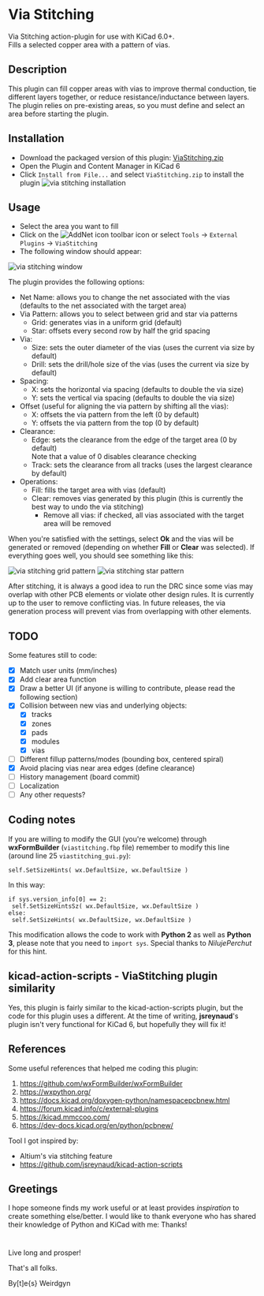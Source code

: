 # Via Stitching

Via Stitching action-plugin for use with KiCad 6.0+.  
Fills a selected copper area with a pattern of vias.

## Description

This plugin can fill copper areas with vias to improve thermal conduction, tie different layers together, or reduce resistance/inductance between layers.
The plugin relies on pre-existing areas, so you must define and select an area before starting the plugin.

## Installation

- Download the packaged version of this plugin: [ViaStitching.zip](https://nightly.link/narottamroyal/viastitching/workflows/package/master/ViaStitching.zip)
- Open the Plugin and Content Manager in KiCad 6
- Click `Install from File...` and select `ViaStitching.zip` to install the plugin
![via stitching installation](images/via-stitching-installation.png)

## Usage

 - Select the area you want to fill
 - Click on the ![AddNet icon](viastitching.png?raw=true) toolbar icon or select `Tools` → `External Plugins` → `ViaStitching`
 - The following window should appear:

![via stitching window](images/via-stitching-window.png) 

The plugin provides the following options:
- Net Name: allows you to change the net associated with the vias (defaults to the net associated with the target area)
- Via Pattern: allows you to select between grid and star via patterns
  - Grid: generates vias in a uniform grid (default)
  - Star: offsets every second row by half the grid spacing
- Via:
  - Size: sets the outer diameter of the vias (uses the current via size by default)
  - Drill: sets the drill/hole size of the vias (uses the current via size by default)
- Spacing:
  - X: sets the horizontal via spacing (defaults to double the via size)
  - Y: sets the vertical via spacing (defaults to double the via size)
- Offset (useful for aligning the via pattern by shifting all the vias):
  - X: offsets the via pattern from the left (0 by default)
  - Y: offsets the via pattern from the top (0 by default)
- Clearance:
  - Edge: sets the clearance from the edge of the target area (0 by default)  
  Note that a value of 0 disables clearance checking
  - Track: sets the clearance from all tracks (uses the largest clearance by default)
- Operations:
  - Fill: fills the target area with vias (default)
  - Clear: removes vias generated by this plugin (this is currently the best way to undo the via stitching)
    - Remove all vias: if checked, all vias associated with the target area will be removed

When you're satisfied with the settings, select __Ok__ and the vias will be generated or removed (depending on whether __Fill__  or __Clear__ was selected).
If everything goes well, you should see something like this:

![via stitching grid pattern](images/via-stitching-grid-pattern.png)
![via stitching star pattern](images/via-stitching-star-pattern.png)

After stitching, it is always a good idea to run the DRC since some vias may overlap with other PCB elements or violate other design rules. It is currently up to the user to remove conflicting vias.
In future releases, the via generation process will prevent vias from overlapping with other elements.

## TODO

Some features still to code:
- [x] Match user units (mm/inches)
- [x] Add clear area function
- [x] Draw a better UI (if anyone is willing to contribute, please read the following section)
- [x] Collision between new vias and underlying objects: 
   - [x] tracks
   - [x] zones
   - [x] pads
   - [x] modules
   - [x] vias
- [ ] Different fillup patterns/modes (bounding box, centered spiral)
- [x] Avoid placing vias near area edges (define clearance)
- [ ] History management (board commit)
- [ ] Localization
- [ ] Any other requests?

## Coding notes

If you are willing to modify the GUI (you're welcome) through __wxFormBuilder__ (```viastitching.fbp``` file) remember to modify this line (around line 25 ```viastitching_gui.py```):
```
self.SetSizeHints( wx.DefaultSize, wx.DefaultSize )
```
In this way:
```
if sys.version_info[0] == 2:
 self.SetSizeHintsSz( wx.DefaultSize, wx.DefaultSize )
else:
 self.SetSizeHints( wx.DefaultSize, wx.DefaultSize )
```
This modification allows the code to work with __Python 2__ as well as __Python 3__, please note that you need to ```import sys```. Special thanks to *NilujePerchut* for this hint.

## kicad-action-scripts - ViaStitching plugin similarity

Yes, this plugin is fairly similar to the kicad-action-scripts plugin, but the code for this plugin uses a different. At the time of writing, __jsreynaud__'s plugin isn't very functional for KiCad 6, but hopefully they will fix it!

## References

Some useful references that helped me coding this plugin:
1. https://github.com/wxFormBuilder/wxFormBuilder
2. https://wxpython.org/
3. https://docs.kicad.org/doxygen-python/namespacepcbnew.html
4. https://forum.kicad.info/c/external-plugins
5. https://kicad.mmccoo.com/
6. https://dev-docs.kicad.org/en/python/pcbnew/


Tool I got inspired by:
- Altium's via stitching feature
- https://github.com/jsreynaud/kicad-action-scripts

## Greetings

I hope someone finds my work useful or at least provides *inspiration* to create something else/better.
I would like to thank everyone who has shared their knowledge of Python and KiCad with me: Thanks!

#

Live long and prosper!

That's all folks.

By[t]e{s}
 Weirdgyn
